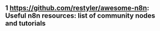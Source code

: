 ## 1 https://github.com/restyler/awesome-n8n: Useful n8n resources: list of community nodes and tutorials